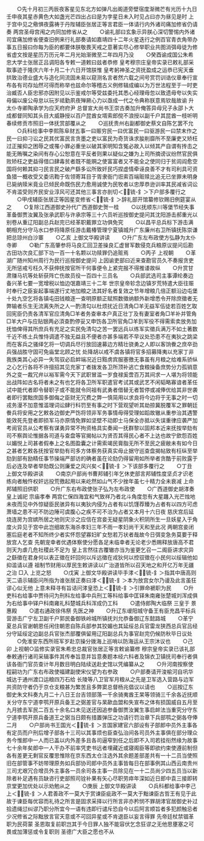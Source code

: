 <!-- { "loadSidebar": true } -->
　　○先十月初三丙辰夜客星见东北方如弹凡出阁道旁壁宿度渐微芒有光历十九日壬申夜其星赤黄色大如盏光芒四出占曰是为孛星日未入时见占曰亦为昼见是时  上于宫中见之儆惧夜露祷于丹陛辅臣张居正等言君臣一体请行内外诸司痛加修省仍请奏  两宫圣母宫闱之内同加修省从之
　　○谕礼部曰玄象示异朕心深切警惕内外诸司宜痛加修省便查旧例来行礼部奏请如嘉靖四十二年火星迭行之例百官青衣角带办事五日报曰你每为臣的都要体朕敬畏天戒之意著实尽心修举职业共图消弭毋徒为修省虚文按是星历万历元年二月光始渐微至二年四月乃没
　　○癸酉谕成国公朱希忠大学士张居正吕调阳各专敕一道敕曰兹者恭修  皇考穆宗庄皇帝实录已敕礼部采取事迹于隆庆六年十月二十六日开馆朕惟  皇考躬神圣之资抚盈成之运恭已宪天垂拱致治德业盛大与造化同流固未易以窥测名言者然六载之间号赏罚训诰仪章奉行宣布各有司存灿然可得而称举也兹命尔等稽古义例修辑成编以为万世法程至于一时吏治臧否人臣忠邪亦因附见以示鉴戒尔等受兹委托其悉心经理毋忽以致遗毋夸以失实毋偏以废公毋怠以玩岁祗勤夙夜殚厥心力以亟成一代之令典称朕意焉钦哉故谕  升太仆寺卿陶承学为应天府府尹  总督宣大尚书王崇古奏加升俺答异母兄子永邵卜大成都督同知其头目大威静授以百户昆酋女壻索郎傥不浪授以副千户其昆酋一枝听明春续修贡市照旧一体抚赏部覆从之
　　○巡抚贵州右副都御史蔡文自陈乞罢不允
　　○兵科给事中李熙陈阜财五事一曰赈穷民一曰优富民一曰驱游民一曰禁末作之民一曰抑刁讼之民其优富民言贪墨之吏以富民为奇货诛求朘削靡所不至廉吏又矫枉过正摧抑之困辱之或罹小罪必重坐以破其家明知含冤必故入以倾其产自谓有抟击之能无贿嘱之染间有存心公恕意在平反者则果以疑似之嫌为上司所摘谤议纷然官民俱败矫枉之吏益得借口肆毒贫者既不能赒之使富富者又不能全之使同归于贫闾阎愈空国将何赖其抑刁民言民之破产繇多讼所致奸民巧捏虚情牵诬良善不才有司利具可资鱼猎一概收受又委讯鞫于佐领寄耳目于胥隶衙门诳索百端赃赎比追无已坐罪未明身已毙纳赎米竟业已倾民命既伤民力愈用诚使为民牧者以忠厚恭逊训率其民减省词讼不肯滥受则齐民安业淳风可还其他三事言亦剖切＜锍-釒＞下户部多覆行之
　　○甲戌辅臣张居正等因星变修省＜锍-釒＞辞礼部开馆纂修钦赐旧例筵宴从之
　　○复除江西道御史孙代广西道御史贺一桂
　　○以抚顺东川等堡节经失事革备御贾汝翼及张承武职与许承宗等三十六员听巡按御史提问其沈阳游击郝重光以别卷从重辽阳副总兵赵完已经革职戴罪立功俱免究
　　○以昌平总兵标下游击满朝相充分守马水口参将降原任游击戴椿管理宁夏镇城升广东廉州右卫所镇抚陈崇谦把总琼州白沙寨
　　○乙亥  上御文华殿讲读
　　○升广东左布政使方弘静为太仆寺卿
　　○勒广东高肇参将马良汇回卫差操良汇虚冒军数侵克兵粮原议提问后勘古田功次良汇部下功一百一十名颗以功赎罪仍追赃焉
　　○丙子  上视朝
　　○革湖广随州知州周行为民行巡按御史提问  上因谕吏部曰近来查勘官员久不奏报贪吏无所惩戒亏枉久不获伸抚按官所干何事便令上紧完报不得推诿故纵
　　○升赏甘肃赚马坑等处斩获阵亡伤故员役一百四十三员名
　　○兵部武选司主事谭纶奏边备兴革七要一宽增税以恤边氓嘉靖三十二年  世宗皇帝轸念边镇岁荒特遣大臣往赈时奉行之臣妄起事端遂行丈地加粮之法其好名者复效之节年增粮几倍正额沿边屯堡十处九空乞将各镇屯田钱粮逐一查明原额正赋照数徵纳额外新增悉令开除庶徵者无弊输者乐生无流离失所之人一酌清勾以杜烦扰近日清角□羊无益军伍徒若百姓乞取回宪臣仍责各清军官应清角□羊者务查审本户真正壮丁及有妻室者角□羊补并管角□羊大户与应贴银两必湏查酌停妥又申饬各卫所官角□羊到军役不得需索卖放务加抚恤俾得其所庶兵有充足之实民免清勾之苦一罢远兵以练军实徵兵满万不如土著数千近不练土兵惟恃调遣不独无益且不便者亦甚多端若不早议处恐患不在夷狄之跳梁而在客兵之骚绎乞将一切调兵尽行放回速募边方精壮骁勇之人即以客饷餋之庶卒劲兵强战胜守固可免庙堂北顾之忧  处降胡以戒不虞各镇将官多招募降夷以充家丁非我族类其心必异一失驾驭必启衅端况近日黠虏宾服塞徼无事虽有月粮之给难系骄纵之心乞行各将不许擅招其见充家丁者拨发各卫所顶补逃亡食粮操备庶势分力孤销意外之变一裁冗弁以裕军需今天下武职冒滥一岁食禄奚啻百万其间求一人堪为将领能出战阵如古名将者未之有也乞将各卫所军职遣官考试其或武艺不闲韬略寡谙者革任试中能代者即令替职子或不能就令同祖有武勇者借替无者暂停或减俸优给其非世袭者即行罢黜庶国多御侮之臣财无冗费之弊一慎简用以求良将今边将于无事之时一切戎务漫不加意惟滥理词讼肆行科罚至有事之时下营观望听其劫掠冀脱覆军之罪朝廷餋兵将安用之乞敕各边御史严饬将领非军务事情毋得受理如蹈故辙从重参治其遇警能效死先登者即损军马亦原情免罪如坚壁不动即士马保全亦抵以失误重律应袭严加考阅官员从公考察有谋勇异常不拘资格具实奏闻一抚群黎以固邦本近来抚按举劾有司不察舆论惟据各司道与查盘等官揭帖以为贤否其得民心者不上达也故宁歛怨百姓以媚悦上司甚者假奉上之名图盈囊之计需索竭民膏脂无所不至民之疲敝未有如今日之甚者乞敕各抚按官举劾有司多方体察务获真实毋止据守巡查盘揭帖致有枉纵至举劾到部有励精任事节操端严部访的确者虽在论劾仍得留用如所举者贪酷于前败露于后必连及举者举劾既公则廉爱之风兴矣＜锍-釒＞下该部多覆行之
　　○丁丑  上御文华殿讲读
　　○南京户部尚书曹邦辅引年乞休吏部言邦辅性度坚贞才识老练向者触忤权奸远投荒徼起用以来屹然如山气不少挫年虽七十精力全未衰减  上命邦辅照旧供职
　　○升广东右布政使张子弘为左布政使
　　○广西道御史胡涍奏  皇上诚祀  宗庙孝奉  两宫仁保四海宜和气致祥乃者北斗角度忽有大星躔入光芒烛地未夜而见中外惊疑臣民骇异有以夷狄内侵为占者有以饥馑荐臻为占者有以四方可虑萧墙之患不可不防边陲可虞腹心之疾不可不治为占者又本月十六日夜  慈庆宫后延烧连房为宫嫔所居之地则灾沴之应信在宫妾无疑星阴象火积阴所生一旦妖星入于角度火异见于宫中此岂细故东海杀孝妇三年不雨一孝妇尚干天和至此况  两朝宫妾闭塞后庭老者不知所终少者实怀怨望寡妇旷女愁若万状者哉故今日弭变急务莫要于释放宫人乞查  先朝宠幸者优遇体察使分愿各足未临幸者无论老少悉赐释放唐高不君则天为虐几危社稷此不足为  皇上言然往古覆辙亦当为鉴更乞召一二阁臣讲求灾异之繇徵在君身何以表正徵在奸回何以斥远徵在戎狄何以控驭徵在小民何以绥辑他如抑滥请以遵  祖制节财用以厚民生敕讲读以广治道皆所以召天地之和开亿万年无疆之治  □入  上览之怒
　　○戊寅  上御文华殿讲读毕手涍＜锍-釒＞指其中唐高则天二语示辅臣问所指为谁张居正奏曰涍＜锍-釒＞本为放宫女尔乃谩及此言虽狂谬心似无他  上意未释寻有旨诘问涍皇恐上＜锍-釒＞引罪命褫职为民
　　○升吏科右给事中贾待问为刑科左给事中兵刑工等科给事中匡铎朱南雍张楚城刘浑成俱为右给事中铎户科南雍礼科楚城兵科浑成仍工科
　　○遣侍郎陶大临祭  三皇于  景惠殿
　　○遣右通政徐伟祭  先医之神
　　○升辽东叆阳城守备王有臣充昌平标兵营游击广宁左卫副千户郭民备御铁岭城所镇抚刘允恭备御辽东懿路城
　　○革宁夏总兵官谢朝恩任闲住朝恩自陈兵部参其狡媚也其延绥总兵官雷龙狭西总兵官吕经分守延绥定边副总兵官张杰部覆俱留用辽阳副总兵为事官赵完仍候防秋毕日议处
　　○免淮安东西所班军岁赴京操分拨海上巡哨以防海运从王宗沐议也
　　○己卯  上视朝○监修实录官朱希忠总裁官张居正等言敕谕纂修  穆宗皇帝实录已该礼部奉敕通行诸司采辑事件其传奉旨意并旨意奏题本经六科者及锦衣卫镇抚司奉行者俱该各衙门官员查计年月数目明白陆续送赴史馆以凭编纂从之
　　○升河南按察使程嗣功为广东右布政使福建副使宋仪望为右参政
　　○户部奏请开浚榆河自巩华城达于通州渡口运粮四万石给  长陵等八卫官军月粮从之先是卫军选入营路与边军共资防守者仍于京仓支粮甚为繁苦且多弊窦总督杨兆倡议以请也
　　○巡按辽东御史朱文科奏九月二十八日王台吉领部落一千余骑夷酋王杲等领骑三千余各近抚顺关分守东宁道李鹗开原兵备王之弼差官与杲歃血盟和失宣布之体有损国威自五月至九月掳去军民二百五十余名口未见送还因追参备御贾汝翼生事启衅法当重究分守东宁道李鹗开原兵备道王之弼当日颇有措置弹压之功请行罚治章下兵部鹗之弼各夺俸二月
　　○户部尚书王国光＜锍-釒＞言国家建官六部设有子部郎中员外主事各有定员而户刑后增子部各十三司以其事烦也臣查弘治间各司员外主事俱在部分理众务今惟郎中一人而已盖以内外差多且各司逼窄到任之后即不入司若挂衔然缘为故事七十余年矣郎中一人干办不前率凭吏书远者埋藏近或寝阁臣等即欲约束使遵前制但各有差更无剩官反覆思惟除在京东西太仓注选外其余题差部差共有一十二员当使照旧在部管事不妨带理原务如兵部协司郎中员外主事皆每日在部事例其山西云南贵州三司尤艰冗合增员外主事各一员余司各主事一员除见在一十二员尚少四五员当以新除者补足遇有员缺咨行吏部照司铨补果有矢心尽职劳瘁年深如近日郎中袁三接即转京堂更加优处以示劝勉从之
　　○庚辰  上御文华殿讲读
　　○兵科都给事中李己上＜锍-釒＞人君善政不一莫大于赏谏臣疵政不一莫大于黜谏臣古哲王有见于此故于谏臣每优容而礼待之所言是固求采择以行所言非亦矜悯不罪胡涍官居御史补过拾遗绳愆纠谬乃职分所宜今一语有违即行谴斥恐自今以后阿言顺旨者多犯颜触忌者少况修省之际黜放言官天意或不可回异星或不肯退臣以妄言得罪  先帝廷杖禁锢革职为民荷蒙  圣恩取复前职岂其于今日罪人独不能容伏乞念狂谬之无他思壅塞之可畏或加薄惩或令复职则  圣德广大臣之愿也不从
